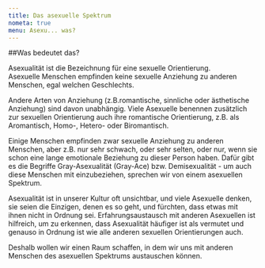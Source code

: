 ```yaml
---
title: Das asexuelle Spektrum
nometa: true
menu: Asexu... was?
---
```


##Was bedeutet das?

Asexualität ist die Bezeichnung für eine sexuelle Orientierung.  
Asexuelle Menschen empfinden keine sexuelle Anziehung zu anderen Menschen, egal welchen Geschlechts.  

Andere Arten von Anziehung (z.B.romantische, sinnliche oder ästhetische Anziehung) sind davon unabhängig. Viele Asexuelle benennen zusätzlich zur sexuellen Orientierung auch ihre romantische Orientierung, z.B. als Aromantisch, Homo-, Hetero- oder Biromantisch.  

Einige Menschen empfinden zwar sexuelle Anziehung zu anderen Menschen, aber z.B. nur sehr schwach, oder sehr selten, oder nur, wenn sie schon eine lange emotionale Beziehung zu dieser Person haben. Dafür gibt es die Begriffe Gray-Asexualität (Gray-Ace) bzw. Demisexualität - um auch diese Menschen mit einzubeziehen, sprechen wir von einem asexuellen Spektrum.  

Asexualität ist in unserer Kultur oft unsichtbar, und viele Asexuelle denken, sie seien die Einzigen, denen es so geht, und fürchten, dass etwas mit ihnen nicht in Ordnung sei. Erfahrungsaustausch mit anderen Asexuellen ist hilfreich, um zu erkennen, dass Asexualität häufiger ist als vermutet und genauso in Ordnung ist wie alle anderen sexuellen Orientierungen auch.  

Deshalb wollen wir einen Raum schaffen, in dem wir uns mit anderen Menschen des asexuellen Spektrums austauschen können.  
